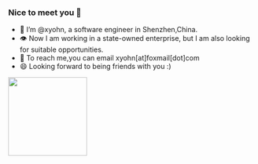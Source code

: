 ### Nice to meet you 👋
- 🌱 I’m @xyohn, a software engineer in Shenzhen,China.
- 👁 Now I am working in a state-owned enterprise, but I am also looking for suitable opportunities.
- 🔭 To reach me,you can email xyohn[at]foxmail[dot]com
- 😄 Looking forward to being friends with you  :)
 <img height="160px" src="https://github-readme-stats.vercel.app/api?username=xyohn&show_icons=true" />
